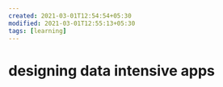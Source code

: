 ```yaml
---
created: 2021-03-01T12:54:54+05:30
modified: 2021-03-01T12:55:13+05:30
tags: [learning]
---
```


# designing data intensive apps

